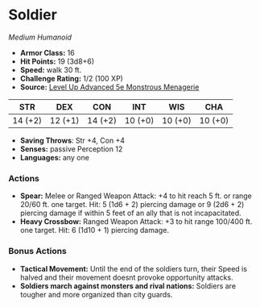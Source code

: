 # Soldier

*Medium* *Humanoid*

- **Armor Class:** 16
- **Hit Points:** 19 (3d8+6)
- **Speed:** walk 30 ft.
- **Challenge Rating:** 1/2 (100 XP)
- **Source:** [Level Up Advanced 5e Monstrous Menagerie](https://www.levelup5e.com)

| STR | DEX | CON | INT | WIS | CHA |
| --- | --- | --- | --- | --- | --- |
| 14 (+2) | 12 (+1) | 14 (+2) | 10 (+0) | 10 (+0) | 10 (+0) |

- **Saving Throws**: Str +4, Con +4
- **Senses:** passive Perception 12
- **Languages:** any one
### Actions
- **Spear:** Melee or Ranged Weapon Attack: +4 to hit  reach 5 ft. or range 20/60 ft.  one target. Hit: 5 (1d6 + 2) piercing damage  or 9 (2d6 + 2) piercing damage if within 5 feet of an ally that is not incapacitated.
- **Heavy Crossbow:** Ranged Weapon Attack: +3 to hit  range 100/400 ft.  one target. Hit: 6 (1d10 + 1) piercing damage.
### Bonus Actions
- **Tactical Movement:** Until the end of the soldiers turn, their Speed is halved and their movement doesnt provoke opportunity attacks.
- **Soldiers march against monsters and rival nations:** Soldiers are tougher and more organized than city guards.
